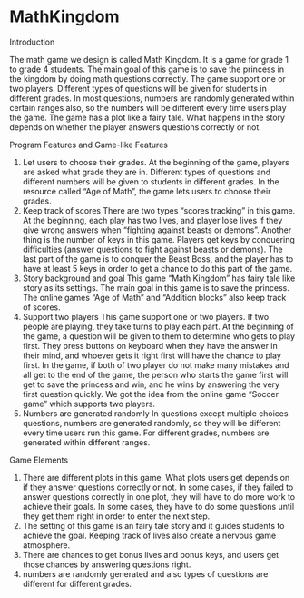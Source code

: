 # MathKingdom
Introduction

The math game we design is called Math Kingdom. It is a game for grade 1 to grade 4 students. The main goal of this game is to save the princess in the kingdom by doing math questions correctly. The game support one or two players. Different types of questions will be given for students in different grades. In most questions, numbers are randomly generated within certain ranges also, so the numbers will be different every time users play the game. The game has a plot like a fairy tale. What happens in the story depends on whether the player answers questions correctly or not. 

Program Features and Game-like Features 

1. Let users to choose their grades. 
	At the beginning of the game, players are asked what grade they are in. Different types of questions and different numbers will be given to students in different grades. In the resource called “Age of Math”, the game lets users to choose their grades. 
2. Keep track of scores
	There are two types “scores tracking” in this game. At the beginning, each play has two lives, and player lose lives if they give wrong answers when “fighting against beasts or demons”. Another thing is the number of keys in this game. Players get keys by conquering difficulties (answer questions to fight against beasts or demons). The last part of the game is to conquer the Beast Boss, and the player has to have at least 5 keys in order to get a chance to do this part of the game. 
3. Story background and goal
  This game “Math Kingdom” has fairy tale like story as its settings. The main goal in this game is to save the princess. The online games “Age of Math” and “Addition blocks” also keep track of scores. 
4. Support two players
	This game support one or two players. If two people are playing, they take turns to play each part. At the beginning of the game, a question will be given to them to determine who gets to play first. They press buttons on keyboard when they have the answer in their mind, and whoever gets it right first will have the chance to play first. In the game, if both of two player do not make many mistakes and all get to the end of the game, the person who starts the game first will get to save the princess and win, and he wins by answering the very first question quickly. We got the idea from the online game “Soccer game” which supports two players. 
5. Numbers are generated randomly
	In questions except multiple choices questions, numbers are generated randomly, so they will be different every time users run this game. For different grades, numbers are generated within different ranges.

Game Elements

1. There are different plots in this game. What plots users get depends on if they answer questions correctly or not. In some cases, if they failed to answer questions correctly in one plot, they will have to do more work to achieve their goals. In some cases, they have to do some questions until they get them right in order to enter the next step. 
2. The setting of this game is an fairy tale story and it guides students to achieve the goal. Keeping track of lives also create a nervous game atmosphere.
3. There are chances to get bonus lives and bonus keys, and users get those chances by answering questions right. 
4. numbers are randomly generated and also types of questions are different for different grades.

